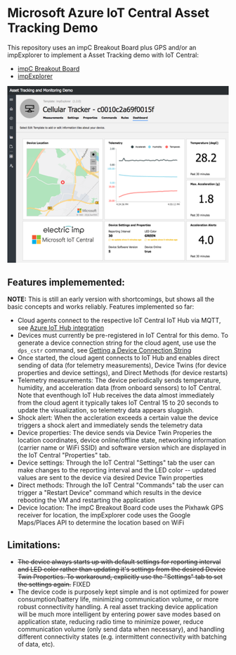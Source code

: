 # Microsoft Azure IoT Central Asset Tracking Demo

This repository uses an impC Breakout Board plus GPS and/or an impExplorer to implement a Asset Tracking demo with IoT Central:
* [impC Breakout Board](https://store.electricimp.com/collections/breakout-boards/products/impc001-breakout-board-kit-preorder?variant=7599263973399)
* [impExplorer](https://store.electricimp.com/collections/getting-started/products/impexplorer-developer-kit?variant=31118866130)

![IoT Central Asset Tracking screen shot](imgs/Asset-Tracker-screen-shot.png)

## Features implememented:

**NOTE:** This is still an early version with shortcomings, but shows all the basic concepts and works reliably. Features implemented so far:

* Cloud agents connect to the respective IoT Central IoT Hub via MQTT, see [Azure IoT Hub integration](https://github.com/electricimp/AzureIoTHub)
* Devices must currently be pre-registered in IoT Central for this demo. To generate a device connection string for the cloud agent, use use the `dps_cstr` command, see [Getting a Device Connection String](https://docs.microsoft.com/en-us/azure/iot-central/concepts-connectivity#getting-device-connection-string)
* Once started, the cloud agent connects to IoT Hub and enables direct sending of data (for telemetry measurements), Device Twins (for device properties and device settings), and Direct Methods (for device restarts)
* Telemetry measurements: The device periodically sends temperature, humidity, and acceleration data (from onboard sensors) to IoT Central. Note that eventhough IoT Hub receives the data almost immediately from the cloud agent it typically takes IoT Central 15 to 20 seconds to update the visualization, so telemetry data appears sluggish.
* Shock alert: When the accleration exceeds a certain value the device triggers a shock alert and immediately sends the telemetry data 
* Device properties: The device sends via Device Twin Properies the location coordinates, device online/offline state, networking information (carrier name or WiFi SSID) and software version which are displayed in the IoT Central "Properties" tab.
* Device settings: Through the IoT Central "Settings" tab the user can make changes to the reporting interval and the LED color -- updated values are sent to the device via desired Device Twin properties
* Direct methods: Through the IoT Central "Commands" tab the user can trigger a "Restart Device" command which results in the device rebooting the VM and restarting the application
* Device location: The impC Breakout Board code uses the Pixhawk GPS receiver for location, the impExplorer code uses the Google Maps/Places API to determine the location based on WiFi

## Limitations:
* ~~The device always starts up with default settings for reporting interval and LED color rather than updating it's settings from the desired Device Twin Properties. To workaround, explicitly use the "Settings" tab to set the settings again.~~ FIXED
* The device code is purposely kept simple and is not optimized for power consumption/battery life, minimizing communication volume, or more robust connectivity handling. A real asset tracking device application will be much more intelligent by entering power save modes based on application state, reducing radio time to minimize power, reduce communication volume (only send data when necessary), and handling different connectivity states (e.g. intermittent connectivity with batching of data, etc).
